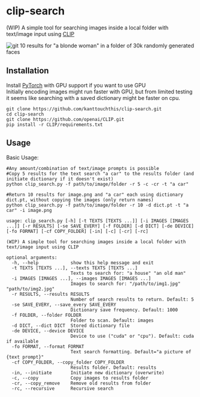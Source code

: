 ﻿# clip-search
(WIP)
A simple tool for searching images inside a local folder with text/image input
using [CLIP](https://github.com/openai/CLIP)
  
![git](https://user-images.githubusercontent.com/90077736/136833546-b153204c-a37a-440f-bfc3-35532007c554.png)
10 results for "a blonde woman" in a folder of 30k randomly generated faces
## Installation
Install [PyTorch](https://pytorch.org/get-started/locally/) with GPU support if you want to use GPU  
Initially encoding images might run faster with GPU, 
but from limited testing it seems like searching with a saved dictionary might be faster on cpu.
```
git clone https://github.com/kanttouchthis/clip-search.git
cd clip-search
git clone https://github.com/openai/CLIP.git
pip install -r CLIP/requirements.txt
```

## Usage
Basic Usage:
```
#Any amount/combination of text/image prompts is possible
#Copy 5 results for the text search "a car" to the results folder (and initiate dictionary if it doesn't exist)
python clip_search.py -f path/to/image/folder -r 5 -c -cr -t "a car"

#Return 10 results for image.png and "a car" each using dictionary dict.pt, without copying the images (only return names)
python clip_search.py -f path/to/image/folder -r 10 -d dict.pt -t "a car" -i image.png
```
```
usage: clip_search.py [-h] [-t TEXTS [TEXTS ...]] [-i IMAGES [IMAGES ...]] [-r RESULTS] [-se SAVE_EVERY] [-f FOLDER] [-d DICT] [-de DEVICE] [-fo FORMAT] [-cf COPY_FOLDER] [-in] [-c] [-cr] [-rc]

(WIP) A simple tool for searching images inside a local folder with text/image input using CLIP

optional arguments:
  -h, --help            show this help message and exit
  -t TEXTS [TEXTS ...], --texts TEXTS [TEXTS ...]
                        Texts to search for: "a house" "an old man"
  -i IMAGES [IMAGES ...], --images IMAGES [IMAGES ...]
                        Images to search for: "/path/to/img1.jpg" "path/to/img2.jpg"
  -r RESULTS, --results RESULTS
                        Number of search results to return. Default: 5
  -se SAVE_EVERY, --save_every SAVE_EVERY
                        Dictionary save frequency. Default: 1000
  -f FOLDER, --folder FOLDER
                        Folder to scan. Default: images
  -d DICT, --dict DICT  Stored dictionary file
  -de DEVICE, --device DEVICE
                        Device to use ("cuda" or "cpu"). Default: cuda if available
  -fo FORMAT, --format FORMAT
                        Text search formatting. Default="a picture of {text prompt}"
  -cf COPY_FOLDER, --copy_folder COPY_FOLDER
                        Results folder. Default: results
  -in, --initiate       Initiate new dictionary (overwrite)
  -c, --copy            Copy images to results folder
  -cr, --copy_remove    Remove old results from folder
  -rc, --recursive      Recursive search
```
